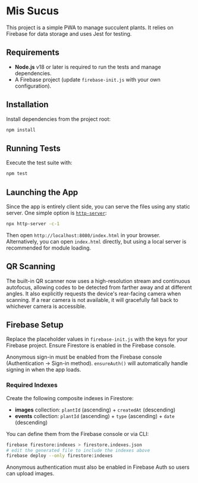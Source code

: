 # Mis Sucus

This project is a simple PWA to manage succulent plants. It relies on Firebase for data storage and uses Jest for testing.

## Requirements

- **Node.js** v18 or later is required to run the tests and manage dependencies.
- A Firebase project (update `firebase-init.js` with your own configuration).

## Installation

Install dependencies from the project root:

```bash
npm install
```

## Running Tests

Execute the test suite with:

```bash
npm test
```

## Launching the App

Since the app is entirely client side, you can serve the files using any static server. One simple option is [`http-server`](https://www.npmjs.com/package/http-server):

```bash
npx http-server -c-1
```

Then open `http://localhost:8080/index.html` in your browser. Alternatively, you can open `index.html` directly, but using a local server is recommended for module loading.

## QR Scanning

The built-in QR scanner now uses a high-resolution stream and continuous autofocus, allowing codes to be detected from farther away and at different angles. It also explicitly requests the device's rear-facing camera when scanning. If a rear camera is not available, it will gracefully fall back to whichever camera is accessible.

## Firebase Setup

Replace the placeholder values in `firebase-init.js` with the keys for your Firebase project. Ensure Firestore is enabled in the Firebase console.


Anonymous sign-in must be enabled from the Firebase console (Authentication → Sign-in method). `ensureAuth()` will automatically handle signing in when the app loads.

### Required Indexes

Create the following composite indexes in Firestore:

- **images** collection: `plantId` (ascending) + `createdAt` (descending)
- **events** collection: `plantId` (ascending) + `type` (ascending) + `date` (descending)

You can define them from the Firebase console or via CLI:

```bash
firebase firestore:indexes > firestore.indexes.json
# edit the generated file to include the indexes above
firebase deploy --only firestore:indexes
```

Anonymous authentication must also be enabled in Firebase Auth so users can upload images.


